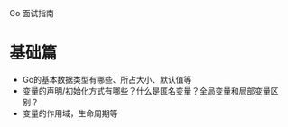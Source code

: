 Go 面试指南

# 基础篇

  - Go的基本数据类型有哪些、所占大小、默认值等
  - 变量的声明/初始化方式有哪些？什么是匿名变量？全局变量和局部变量区别？
  - 变量的作用域，生命周期等
